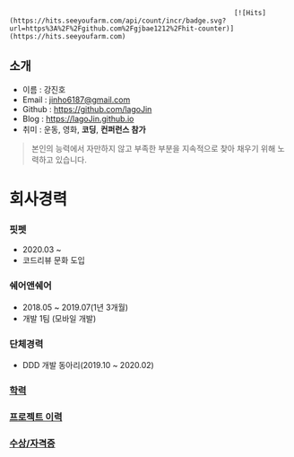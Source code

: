                                                             [![Hits](https://hits.seeyoufarm.com/api/count/incr/badge.svg?url=https%3A%2F%2Fgithub.com%2Fgjbae1212%2Fhit-counter)](https://hits.seeyoufarm.com)

## 소개

- 이름 : 강진호
- Email : jinho6187@gmail.com
- Github : https://github.com/lagoJin
- Blog : https://lagoJin.github.io
- 취미 : 운동, 영화, **코딩**, **컨퍼런스 참가**

> 본인의 능력에서 자만하지 않고 부족한 부분을 지속적으로 찾아 채우기 위해 노력하고 있습니다.

# 회사경력

### 핏펫

- 2020.03 ~
- 코드리뷰 문화 도입

### 쉐어앤쉐어

- 2018.05 ~ 2019.07(1년 3개월)
- 개발 1팀 (모바일 개발)

### 단체경력

- DDD 개발 동아리(2019.10 ~ 2020.02)

### [학력](https://github.com/lagoJin/resume/blob/matser/education.md)

### [프로젝트 이력](https://github.com/lagoJin/resume/blob/master/project.md)

### [수상/자격증](https://github/lagoJin/resume/blob/matser/prime.md)